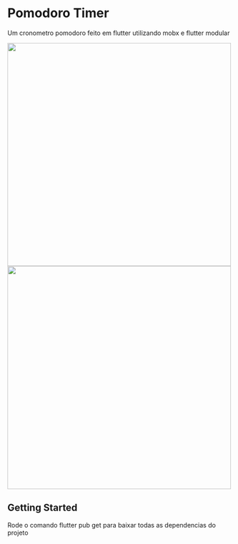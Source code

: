 # Pomodoro Timer

Um cronometro pomodoro feito em flutter utilizando mobx e flutter modular

<img src="https://user-images.githubusercontent.com/45775404/155867137-e2ff4873-1868-48ae-b063-f5ceb8afcf10.png" height= "500">  <img src="https://user-images.githubusercontent.com/45775404/155882032-2594b8a7-9bd4-4bd5-b2f4-e73032784ddb.png" height= "500">

## Getting Started

Rode o comando flutter pub get para baixar todas as dependencias do projeto
